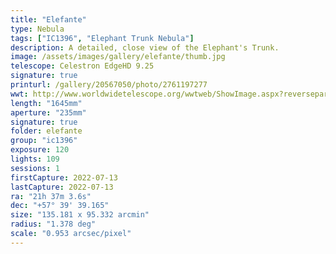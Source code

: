 ```yaml
---
title: "Elefante"
type: Nebula
tags: ["IC1396", "Elephant Trunk Nebula"]
description: A detailed, close view of the Elephant's Trunk.
image: /assets/images/gallery/elefante/thumb.jpg
telescope: Celestron EdgeHD 9.25
signature: true
printurl: /gallery/20567050/photo/2761197277
wwt: http://www.worldwidetelescope.org/wwtweb/ShowImage.aspx?reverseparity=False&scale=0.953320&name=elefante.jpg&imageurl=https://deepskyworkflows.com/assets/images/gallery/elefante/elefante.jpg&credits=Jeremy+Likness+at+DeepSkyWorkflows.com&creditsUrl=https://deepskyworkflows.com&ra=324.483976&dec=58.169939&x=5940.8&y=1974.3&rotation=-45.82&thumb=https://deepskyworkflows.com/assets/images/gallery/elefante/thumb.jpg
length: "1645mm"
aperture: "235mm"
signature: true
folder: elefante
group: "ic1396"
exposure: 120
lights: 109
sessions: 1
firstCapture: 2022-07-13
lastCapture: 2022-07-13
ra: "21h 37m 3.6s"
dec: "+57° 39' 39.165"
size: "135.181 x 95.332 arcmin"
radius: "1.378 deg"
scale: "0.953 arcsec/pixel"
---
```

